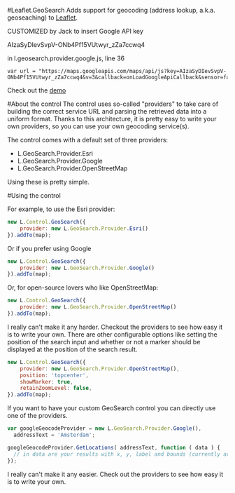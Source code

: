 #Leaflet.GeoSearch
Adds support for geocoding (address lookup, a.k.a. geoseaching) to [Leaflet](leafletjs.com).


CUSTOMIZED by Jack to insert Google API key

AIzaSyDIevSvpV-ONb4Pf15VUtwyr_zZa7ccwq4

in l.geosearch.provider.google.js, line 36

```
var url = "https://maps.googleapis.com/maps/api/js?key=AIzaSyDIevSvpV-ONb4Pf15VUtwyr_zZa7ccwq4&v=3&callback=onLoadGoogleApiCallback&sensor=false";
```

Check out the [demo](http://smeijer.github.com/GeoSearch/)

#About the control
The control uses so-called "providers" to take care of building the correct service URL and parsing
the retrieved data into a uniform format. Thanks to this architecture, it is pretty easy to write
your own providers, so you can use your own geocoding service(s).

The control comes with a default set of three providers:

  - L.GeoSearch.Provider.Esri
  - L.GeoSearch.Provider.Google
  - L.GeoSearch.Provider.OpenStreetMap

Using these is pretty simple.

#Using the control

For example, to use the Esri provider:

````javascript
new L.Control.GeoSearch({
    provider: new L.GeoSearch.Provider.Esri()
}).addTo(map);
````

Or if you prefer using Google

````javascript
new L.Control.GeoSearch({
    provider: new L.GeoSearch.Provider.Google()
}).addTo(map);
````

Or, for open-source lovers who like OpenStreetMap:

````javascript
new L.Control.GeoSearch({
    provider: new L.GeoSearch.Provider.OpenStreetMap()
}).addTo(map);
````

I really can't make it any harder. Checkout the providers to see how easy it is to write your own.
There are other configurable options like setting the position of the search input and whether or not a marker should be displayed at the position of the search result.

````javascript
new L.Control.GeoSearch({
    provider: new L.GeoSearch.Provider.OpenStreetMap(),
    position: 'topcenter',
    showMarker: true,
    retainZoomLevel: false,
}).addTo(map);
````

If you want to have your custom GeoSearch control you can directly use one of the providers.

````javascript
var googleGeocodeProvider = new L.GeoSearch.Provider.Google(),
  addressText = 'Amsterdam';

googleGeocodeProvider.GetLocations( addressText, function ( data ) {
  // in data are your results with x, y, label and bounds (currently availabel for google maps provider only)
});

````

I really can't make it any easier. Check out the providers to see how easy it is to write your own.

